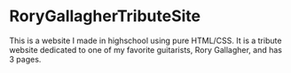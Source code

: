 # RoryGallagherTributeSite
This is a website I made in highschool using pure HTML/CSS. It is a tribute website dedicated to one of my favorite guitarists, Rory Gallagher, and has 3 pages. 
